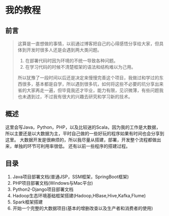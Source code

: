 # 我的教程
## 前言
> 这算是一直想做的事情，以前通过博客把自己的心得感悟分享给大家，但具体到开发时很多人还是会遇到两大类问题。  
> 1. 在部署代码时因为环境的不统一导致各种问题。  
> 2. 在学习代码的时候不清楚框架的语法和结构难以为己用。 
>  
> 所以犹豫了一段时间以后还是决定来慢慢完善这个项目，我做过和学过的东西很多，基本都是自学，所以遇到很多坑，如何将这些不必要的坑分享出来省的大家再走一遍，但毕竟我还才毕业，能力有限，见识微薄，有些问题我也未遇到过，不过我有很大的兴趣去研究和学习新的技术。  

## 概述
这里会写Java，Python，PHP，以及比较迷的Scala，因为我的工作是大数据，所以主要还是以大数据为主，平时自己做的一些好玩的程序如果有时间也会分享到这里。
大数据开发是很麻烦的，所以我尽量从搭建，部署，开发整个流程都做出来，单独的环节可利用率很低。
还有以前一些程序的搭建过程。

## 目录
1. Java项目部署文档(普通JSP，SSM框架，SpringBoot框架)
2. PHP项目部署文档(Windows与Mac平台)
3. Python2-Django项目部署文档
4. Hadoop生态环境基础框架搭建(Hadoop,HBase,Hive,Kafka,Flume)
5. Spark框架搭建
6. 开始一个完整的大数据项目(基本的增删改查以及生产者和消费者的使用)